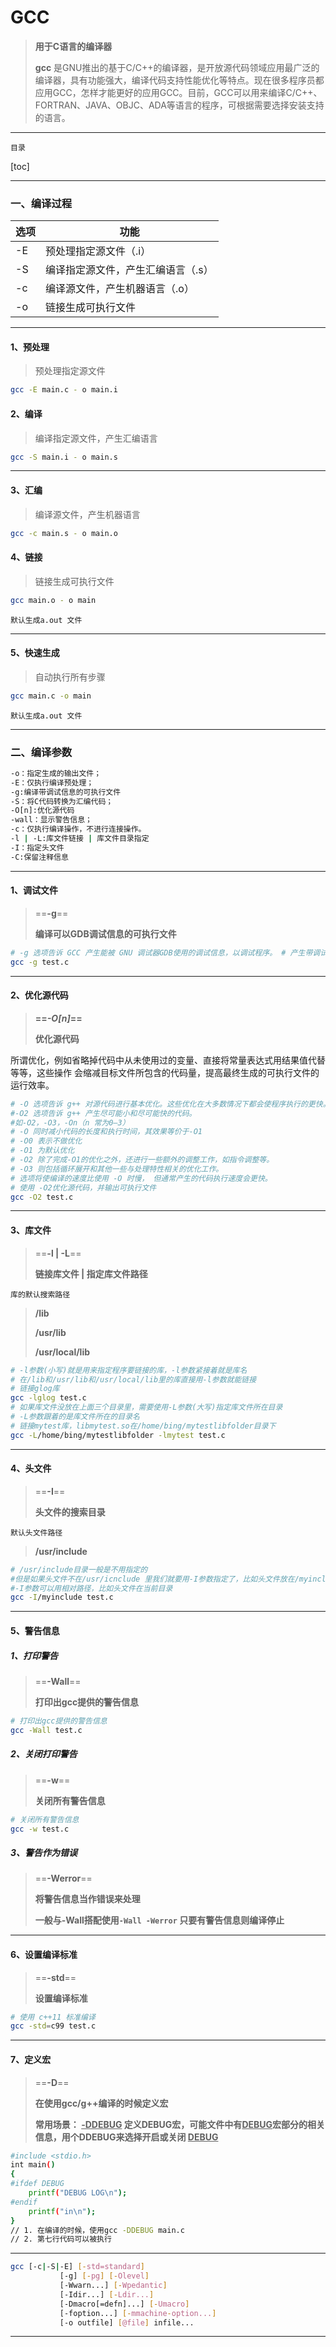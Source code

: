 # GCC

> **用于C语言的编译器**
>
> **gcc** 是GNU推出的基于C/C++的编译器，是开放源代码领域应用最广泛的编译器，具有功能强大，编译代码支持性能优化等特点。现在很多程序员都应用GCC，怎样才能更好的应用GCC。目前，GCC可以用来编译C/C++、FORTRAN、JAVA、OBJC、ADA等语言的程序，可根据需要选择安装支持的语言。

---

`目录`

[toc]

---

### 一、编译过程

| 选项 | 功能                               |
| ---- | ---------------------------------- |
| -E   | 预处理指定源文件（.i）             |
| -S   | 编译指定源文件，产生汇编语言（.s） |
| -c   | 编译源文件，产生机器语言（.o）     |
| -o   | 链接生成可执行文件                 |

---

#### 1、预处理

> 预处理指定源文件

```bash
gcc -E main.c - o main.i 
```

#### 2、编译

> 编译指定源文件，产生汇编语言

```bash
gcc -S main.i - o main.s 
```

---

#### 3、汇编

> 编译源文件，产生机器语言

```bash
gcc -c main.s - o main.o 
```

#### 4、链接

> 链接生成可执行文件

```bash
gcc main.o - o main
```

`默认生成a.out 文件`

---

#### 5、快速生成

> 自动执行所有步骤

```bash
gcc main.c -o main
```

`默认生成a.out 文件`

---



### 二、编译参数

```bash
-o：指定生成的输出文件；
-E：仅执行编译预处理；
-g:编译带调试信息的可执行文件
-S：将C代码转换为汇编代码；
-O[n]:优化源代码
-wall：显示警告信息；
-c：仅执行编译操作，不进行连接操作。
-l | -L:库文件链接 | 库文件目录指定
-I：指定头文件
-C:保留注释信息
```

---

#### 1、调试文件

> ==**-g**==
>
> **编译可以GDB调试信息的可执行文件**

```bash
# -g 选项告诉 GCC 产生能被 GNU 调试器GDB使用的调试信息，以调试程序。 # 产生带调试信息的可执行文件test
gcc -g test.c
```

---

#### 2、优化源代码

> **==*-O[n]*==**
>
> **优化源代码**

所谓优化，例如省略掉代码中从未使用过的变量、直接将常量表达式用结果值代替等等，这些操作 会缩减目标文件所包含的代码量，提高最终生成的可执行文件的运行效率。

```bash
# -O 选项告诉 g++ 对源代码进行基本优化。这些优化在大多数情况下都会使程序执行的更快。
#-O2 选项告诉 g++ 产生尽可能小和尽可能快的代码。
#如-O2，-O3，-On（n 常为0–3） 
# -O 同时减小代码的长度和执行时间，其效果等价于-O1 
# -O0 表示不做优化 
# -O1 为默认优化 
# -O2 除了完成-O1的优化之外，还进行一些额外的调整工作，如指令调整等。
# -O3 则包括循环展开和其他一些与处理特性相关的优化工作。 
# 选项将使编译的速度比使用 -O 时慢， 但通常产生的代码执行速度会更快。
# 使用 -O2优化源代码，并输出可执行文件
gcc -O2 test.c
```

---

#### **3、库文件**

> ==**-l | -L**==
>
> **链接库文件 | 指定库文件路径**

`库的默认搜索路径`

> **/lib**
>
> **/usr/lib**
>
> **/usr/local/lib**

```bash
# -l参数(小写)就是用来指定程序要链接的库，-l参数紧接着就是库名 
# 在/lib和/usr/lib和/usr/local/lib里的库直接用-l参数就能链接
# 链接glog库 
gcc -lglog test.c
# 如果库文件没放在上面三个目录里，需要使用-L参数(大写)指定库文件所在目录 
# -L参数跟着的是库文件所在的目录名
# 链接mytest库，libmytest.so在/home/bing/mytestlibfolder目录下
gcc -L/home/bing/mytestlibfolder -lmytest test.c
```

---

#### 4、头文件

> ==**-I**==
>
> **头文件的搜索目录**

`默认头文件路径`

> **/usr/include**

```bash
# /usr/include目录一般是不用指定的
#但是如果头文件不在/usr/icnclude 里我们就要用-I参数指定了，比如头文件放在/myinclude目录里，那编译命令行就要加上I/myinclude 参数了.
#-I参数可以用相对路径，比如头文件在当前目录
gcc -I/myinclude test.c
```

---

#### 5、警告信息

##### 1、打印警告

> ==**-Wall**==
>
> **打印出gcc提供的警告信息**

```bash
# 打印出gcc提供的警告信息 
gcc -Wall test.c
```

##### 2、关闭打印警告

> ==**-w**==
>
> **关闭所有警告信息**

```bash
# 关闭所有警告信息 
gcc -w test.c
```

##### 3、警告作为错误

> ==**-Werror**==
>
> **将警告信息当作错误来处理**
>
> **一般与-Wall搭配使用`-Wall -Werror` 只要有警告信息则编译停止**

---

#### 6、设置编译标准

> ==**-std**==
>
> **设置编译标准**

```bash
# 使用 c++11 标准编译 
gcc -std=c99 test.c
```

---

#### 7、定义宏

> ==**-D**==
>
> **在使用gcc/g++编译的时候定义宏**
>
> **常用场景：  <u>-DDEBUG</u> 定义DEBUG宏，可能文件中有<u>DEBUG</u>宏部分的相关信息，用个DDEBUG来选择开启或关闭 <u>DEBUG</u>**

```bash
#include <stdio.h>
int main() 
{
#ifdef DEBUG 
	printf("DEBUG LOG\n");
#endif 
	printf("in\n"); 
}
// 1. 在编译的时候，使用gcc -DDEBUG main.c
// 2. 第七行代码可以被执行
```

---

```bash
gcc [-c|-S|-E] [-std=standard]
           [-g] [-pg] [-Olevel]
           [-Wwarn...] [-Wpedantic]
           [-Idir...] [-Ldir...]
           [-Dmacro[=defn]...] [-Umacro]
           [-foption...] [-mmachine-option...]
           [-o outfile] [@file] infile...
```

---



